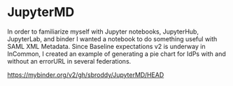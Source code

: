 # JupyterMD

In order to familiarize myself with Jupyter notebooks, 
JupyterHub, JupyterLab, and binder I wanted a notebook
to do something useful with SAML XML Metadata.  Since 
Baseline expectations v2 is underway in InCommon, I created
an example of generating a pie chart for IdPs with and
without an errorURL in several federations.  


https://mybinder.org/v2/gh/sbroddy/JupyterMD/HEAD
